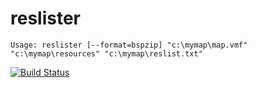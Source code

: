 # reslister
`Usage: reslister [--format=bspzip] "c:\mymap\map.vmf" "c:\mymap\resources" "c:\mymap\reslist.txt"`


[![Build Status](https://travis-ci.org/Metastruct/reslister.svg?branch=master)](https://travis-ci.org/Metastruct/reslister)
